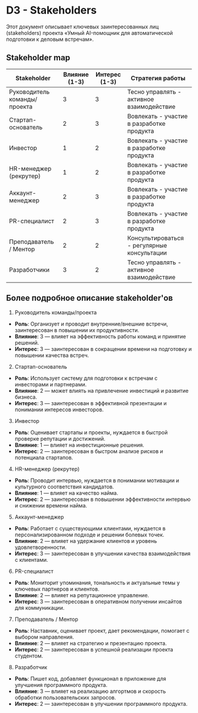 # D3 - Stakeholders

Этот документ описывает ключевых заинтересованных лиц (stakeholders) проекта «Умный AI-помощник для автоматической подготовки к деловым встречам».

## Stakeholder map

| Stakeholder                       | Влияние (1-3) | Интерес (1-3) | Стратегия работы                           |
|-----------------------------------|---------------|---------------|--------------------------------------------|
| Руководитель команды/проекта      | 3             | 3             | Тесно управлять - активное взаимодействие  |
| Стартап-основатель                | 2             | 3             | Вовлекать - участие в разработке продукта  |
| Инвестор                          | 1             | 2             | Вовлекать - участие в разработке продукта  |
| HR-менеджер (рекрутер)            | 1             | 2             | Вовлекать - участие в разработке продукта  |
| Аккаунт-менеджер                  | 2             | 3             | Вовлекать - участие в разработке продукта  |
| PR-специалист                     | 2             | 3             | Вовлекать - участие в разработке продукта  |
| Преподаватель / Ментор            | 2             | 2             | Консультироваться - регулярные консультации|
| Разработчики                      | 3             | 2             | Тесно управлять - активное взаимодействие  |

## Более подробное описание stakeholder'ов

1. Руководитель команды/проекта
- **Роль**: Организует и проводит внутренние/внешние встречи, заинтересован в повышении их продуктивности.
- **Влияние**: 3 — влияет на эффективность работы команд и принятие решений.
- **Интерес**: 3 — заинтересован в сокращении времени на подготовку и повышении качества встреч.

2. Стартап-основатель
- **Роль**: Использует систему для подготовки к встречам с инвесторами и партнерами.
- **Влияние**: 2 — может влиять на привлечение инвестиций и развитие бизнеса.
- **Интерес**: 3 — заинтересован в эффективной презентации и понимании интересов инвесторов.

3. Инвестор
- **Роль**: Оценивает стартапы и проекты, нуждается в быстрой проверке репутации и достижений.
- **Влияние**: 1 — влияет на инвестиционные решения.
- **Интерес**: 2 — заинтересован в быстром анализе рисков и потенциала стартапов.

4. HR-менеджер (рекрутер)
- **Роль**: Проводит интервью, нуждается в понимании мотивации и культурного соответствия кандидатов.
- **Влияние**: 1 — влияет на качество найма.
- **Интерес**: 2 — заинтересован в повышении эффективности интервью и снижении времени найма.

5. Аккаунт-менеджер
- **Роль**: Работает с существующими клиентами, нуждается в персонализированном подходе и решении болевых точек.
- **Влияние**: 2 — влияет на удержание клиентов и уровень удовлетворенности.
- **Интерес**: 3 — заинтересован в улучшении качества взаимодействия с клиентами.

6. PR-специалист
- **Роль**: Мониторит упоминания, тональность и актуальные темы у ключевых партнеров и клиентов.
- **Влияние**: 2 — влияет на репутационное управление.
- **Интерес**: 3 — заинтересован в оперативном получении инсайтов для коммуникации.

7. Преподаватель / Ментор
- **Роль**: Наставник, оценивает проект, дает рекомендации, помогает с выбором направления.
- **Влияние**: 2 — влияет на стратегию и презентацию проекта.
- **Интерес**: 2 — заинтересован в успешной реализации проекта студентом.

8. Разработчик
- **Роль**: Пишет код, добавляет функционал в приложение для улучшения программного продукта.
- **Влияние**: 3 — влияет на реализацию алгортмов и скорость обработки пользовательских запросов.
- **Интерес**: 2 — заинтересован в улучшении программного продукта.
